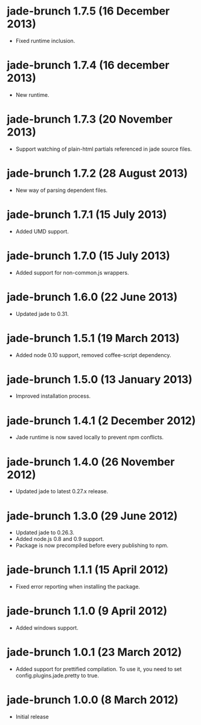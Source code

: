 # jade-brunch 1.7.5 (16 December 2013)
* Fixed runtime inclusion.

# jade-brunch 1.7.4 (16 december 2013)
* New runtime.

# jade-brunch 1.7.3 (20 November 2013)
* Support watching of plain-html partials referenced in jade source files.

# jade-brunch 1.7.2 (28 August 2013)
* New way of parsing dependent files.

# jade-brunch 1.7.1 (15 July 2013)
* Added UMD support.

# jade-brunch 1.7.0 (15 July 2013)
* Added support for non-common.js wrappers.

# jade-brunch 1.6.0 (22 June 2013)
* Updated jade to 0.31.

# jade-brunch 1.5.1 (19 March 2013)
* Added node 0.10 support, removed coffee-script dependency.

# jade-brunch 1.5.0 (13 January 2013)
* Improved installation process.

# jade-brunch 1.4.1 (2 December 2012)
* Jade runtime is now saved locally to prevent npm conflicts.

# jade-brunch 1.4.0 (26 November 2012)
* Updated jade to latest 0.27.x release.

# jade-brunch 1.3.0 (29 June 2012)
* Updated jade to 0.26.3.
* Added node.js 0.8 and 0.9 support.
* Package is now precompiled before every publishing to npm.

# jade-brunch 1.1.1 (15 April 2012)
* Fixed error reporting when installing the package.

# jade-brunch 1.1.0 (9 April 2012)
* Added windows support.

# jade-brunch 1.0.1 (23 March 2012)
* Added support for prettified compilation. To use it, you need to
set config.plugins.jade.pretty to true.

# jade-brunch 1.0.0 (8 March 2012)
* Initial release
